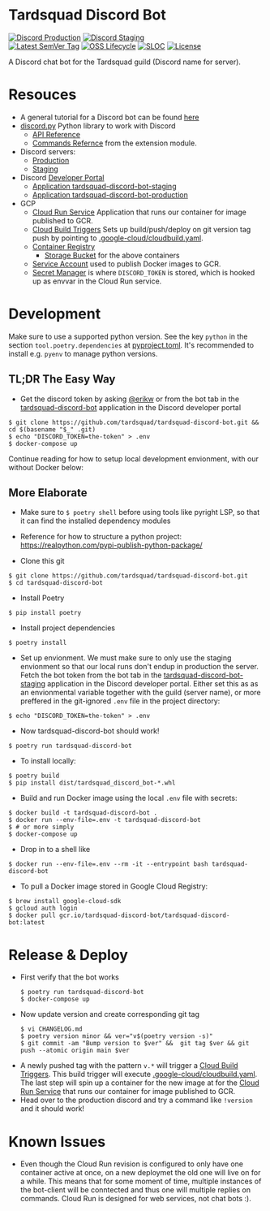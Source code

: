 # Tardsquad Discord Bot
[![Discord Production](https://img.shields.io/discord/296746259358679040?color=success&label=production&logo=discord)](https://discord.gg/WHg5X5CvfV)
[![Discord Staging](https://img.shields.io/discord/921089193466277918?color=success&label=staging&logo=discord)](https://discord.gg/UkXYGmVEJp)
<br>
[![Latest SemVer Tag](https://img.shields.io/github/v/tag/tardsquad/tardsquad-discord-bot?sort=semver&label=Latest%20Release&logo=linuxcontainers)](https://github.com/Tardsquad/tardsquad-discord-bot/tags)
[![OSS Lifecycle](https://img.shields.io/osslifecycle/tardsquad/tardsquad-discord-bot)](https://github.com/Netflix/osstracker)
[![SLOC](https://img.shields.io/tokei/lines/github/tardsquad/tardsquad-discord-bot?logo=codefactor&logoColor=lightgrey)](#)
[![License](https://img.shields.io/github/license/tardsquad/tardsquad-discord-bot)](https://github.com/tardsquad/tardsquad-discord-bot/blob/master/LICENSE)


A Discord chat bot for the Tardsquad guild (Discord name for server).

# Resouces
* A general tutorial for a Discord bot can be found [here](https://realpython.com/how-to-make-a-discord-bot-python/)
* [discord.py](https://github.com/Rapptz/discord.py) Python library to work with Discord
  * [API Reference](https://discordpy.readthedocs.io/en/latest/api.html#discord.Intents)
  * [Commands Refernce](https://discordpy.readthedocs.io/en/stable/ext/commands/commands.html) from the extension module.
* Discord servers:
  * [Production](https://discord.gg/WHg5X5CvfV)
  * [Staging](https://discord.gg/UkXYGmVEJp)
* Discord [Developer Portal](https://discordapp.com/developers/applications)
  * [Application tardsquad-discord-bot-staging](https://discord.com/developers/applications/921085762190057532/information)
  * [Application tardsquad-discord-bot-production](https://discord.com/developers/applications/922195559618592799/information)
* GCP
  * [Cloud Run Service](https://console.cloud.google.com/run/detail/us-central1/tardsquad-discord-bot/metrics?project=tardsquad-discord-bot) Application that runs our container for image published to GCR.
  * [Cloud Build Triggers](https://console.cloud.google.com/cloud-build/triggers?referrer=search&project=tardsquad-discord-bot) Sets up build/push/deploy on git version tag push by pointing to [.google-cloud/cloudbuild.yaml](.google-cloud/cloudbuild.yaml).
  * [Container Registry](https://console.cloud.google.com/gcr/images/tardsquad-discord-bot?project=tardsquad-discord-bot)
    * [Storage Bucket](https://console.cloud.google.com/storage/browser?project=tardsquad-discord-bot&prefix=) for the above containers
  * [Service Account](https://console.cloud.google.com/iam-admin/serviceaccounts/details/100468477191441270091?project=tardsquad-discord-bot&supportedpurview=project) used to publish Docker images to GCR.
  * [Secret Manager](https://console.cloud.google.com/security/secret-manager/secret/) is where `DISCORD_TOKEN` is stored, which is hooked up as envvar in the Cloud Run service.



# Development
Make sure to use a supported python version. See the key `python` in the section `tool.poetry.dependencies` at [pyproject.toml](https://github.com/tardsquad/tardsquad-discord-bot/blob/master/pyproject.toml). It's recommended to install e.g. `pyenv` to manage python versions.

## TL;DR The Easy Way
* Get the discord token by asking [@erikw](https://github.com/erikw) or from the bot tab in the [tardsquad-discord-bot](https://discord.com/developers/applications/921085762190057532/bot) application in the Discord developer portal
```console
$ git clone https://github.com/tardsquad/tardsquad-discord-bot.git && cd $(basename "$_" .git)
$ echo "DISCORD_TOKEN=the-token" > .env
$ docker-compose up
```

Continue reading for how to setup local development envionment, with our without Docker below:

## More Elaborate
* Make sure to `$ poetry shell` before using tools like pyright LSP, so that it can find the installed dependency modules
* Reference for how to structure a python project: https://realpython.com/pypi-publish-python-package/

* Clone this git
```console
$ git clone https://github.com/tardsquad/tardsquad-discord-bot.git
$ cd tardsquad-discord-bot
```
* Install Poetry
```console
$ pip install poetry
```
* Install project dependencies
```console
$ poetry install
```

* Set up envionment. We must make sure to only use the staging envionment so that our local runs don't endup in production the server. Fetch the bot token from the bot tab in the [tardsquad-discord-bot-staging](https://discord.com/developers/applications/921085762190057532/bot) application in the Discord developer portal. Either set this as as an envionmental variable together with the guild (server name), or more preffered in the git-ignored `.env` file in the project directory:
```console
$ echo "DISCORD_TOKEN=the-token" > .env
```

* Now tardsquad-discord-bot should work!
```console
$ poetry run tardsquad-discord-bot
```

* To install locally:
```console
$ poetry build
$ pip install dist/tardsquad_discord_bot-*.whl
```

* Build and run Docker image using the local `.env` file with secrets:
```console
$ docker build -t tardsquad-discord-bot .
$ docker run --env-file=.env -t tardsquad-discord-bot
$ # or more simply
$ docker-compose up
```

* Drop in to a shell like
```console
$ docker run --env-file=.env --rm -it --entrypoint bash tardsquad-discord-bot
```

* To pull a Docker image stored in Google Cloud Registry:
```console
$ brew install google-cloud-sdk
$ gcloud auth login
$ docker pull gcr.io/tardsquad-discord-bot/tardsquad-discord-bot:latest
```


# Release & Deploy
* First verify that the bot works
  ```console
  $ poetry run tardsquad-discord-bot
  $ docker-compose up
  ```
* Now update version and create corresponding git tag
  ```console
  $ vi CHANGELOG.md
  $ poetry version minor && ver="v$(poetry version -s)"
  $ git commit -am "Bump version to $ver" &&  git tag $ver && git push --atomic origin main $ver
  ```
* A newly pushed tag with the pattern `v.*` will trigger a [Cloud Build Triggers](https://console.cloud.google.com/cloud-build/triggers?referrer=search&project=tardsquad-discord-bot). This build trigger will execute [.google-cloud/cloudbuild.yaml](.google-cloud/cloudbuild.yaml). The last step will spin up a container for the new image at for the [Cloud Run Service](https://console.cloud.google.com/run/detail/us-central1/tardsquad-discord-bot/metrics?project=tardsquad-discord-bot) that runs our container for image published to GCR.
* Head over to the production discord and try a command like `!version` and it should work!

# Known Issues
* Even though the Cloud Run revision is configured to only have one container active at once, on a new deploymet the old one will live on for a while. This means that for some moment of time, multiple instances of the bot-client will be conntected and thus one will multiple replies on commands. Cloud Run is designed for web services, not chat bots :).
